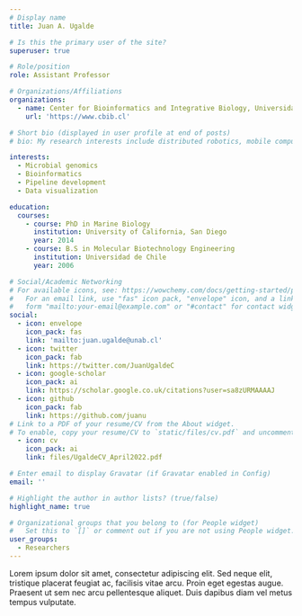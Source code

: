 ```yaml
---
# Display name
title: Juan A. Ugalde

# Is this the primary user of the site?
superuser: true

# Role/position
role: Assistant Professor

# Organizations/Affiliations
organizations:
  - name: Center for Bioinformatics and Integrative Biology, Universidad Andres Bello
    url: 'https://www.cbib.cl'

# Short bio (displayed in user profile at end of posts)
# bio: My research interests include distributed robotics, mobile computing and programmable matter.

interests:
  - Microbial genomics
  - Bioinformatics
  - Pipeline development
  - Data visualization

education:
  courses:
    - course: PhD in Marine Biology
      institution: University of California, San Diego
      year: 2014
    - course: B.S in Molecular Biotechnology Engineering
      institution: Universidad de Chile
      year: 2006

# Social/Academic Networking
# For available icons, see: https://wowchemy.com/docs/getting-started/page-builder/#icons
#   For an email link, use "fas" icon pack, "envelope" icon, and a link in the
#   form "mailto:your-email@example.com" or "#contact" for contact widget.
social:
  - icon: envelope
    icon_pack: fas
    link: 'mailto:juan.ugalde@unab.cl'
  - icon: twitter
    icon_pack: fab
    link: https://twitter.com/JuanUgaldeC
  - icon: google-scholar
    icon_pack: ai
    link: https://scholar.google.co.uk/citations?user=sa8zURMAAAAJ
  - icon: github
    icon_pack: fab
    link: https://github.com/juanu
# Link to a PDF of your resume/CV from the About widget.
# To enable, copy your resume/CV to `static/files/cv.pdf` and uncomment the lines below.
  - icon: cv
    icon_pack: ai
    link: files/UgaldeCV_April2022.pdf

# Enter email to display Gravatar (if Gravatar enabled in Config)
email: ''

# Highlight the author in author lists? (true/false)
highlight_name: true

# Organizational groups that you belong to (for People widget)
#   Set this to `[]` or comment out if you are not using People widget.
user_groups:
  - Researchers
---
```


Lorem ipsum dolor sit amet, consectetur adipiscing elit. Sed neque elit, tristique placerat feugiat ac, facilisis vitae arcu. Proin eget egestas augue. Praesent ut sem nec arcu pellentesque aliquet. Duis dapibus diam vel metus tempus vulputate.
